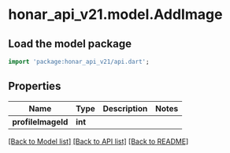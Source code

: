 # honar_api_v21.model.AddImage

## Load the model package
```dart
import 'package:honar_api_v21/api.dart';
```

## Properties
Name | Type | Description | Notes
------------ | ------------- | ------------- | -------------
**profileImageId** | **int** |  | 

[[Back to Model list]](../README.md#documentation-for-models) [[Back to API list]](../README.md#documentation-for-api-endpoints) [[Back to README]](../README.md)


